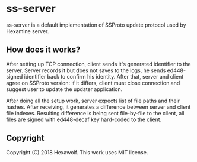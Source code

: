 # ss-server

ss-server is a default implementation of SSProto update protocol used by Hexamine server.

## How does it works?

After setting up TCP connection, client sends it's generated identifier to the server. Server records it but does not
saves to the logs, he sends ed448-signed identifier back to confirm his identity. After that, server and client agree on
SSProto version: if it differs, client must close connection and suggest user to update the updater application.

After doing all the setup work, server expects list of file paths and their hashes. After receiving, it generates a
difference between server and client file indexes. Resulting difference is being sent file-by-file to the client, all
files are signed with ed448-decaf key hard-coded to the client.

## Copyright

Copyright (C) 2018  Hexawolf.
This work uses MIT license.